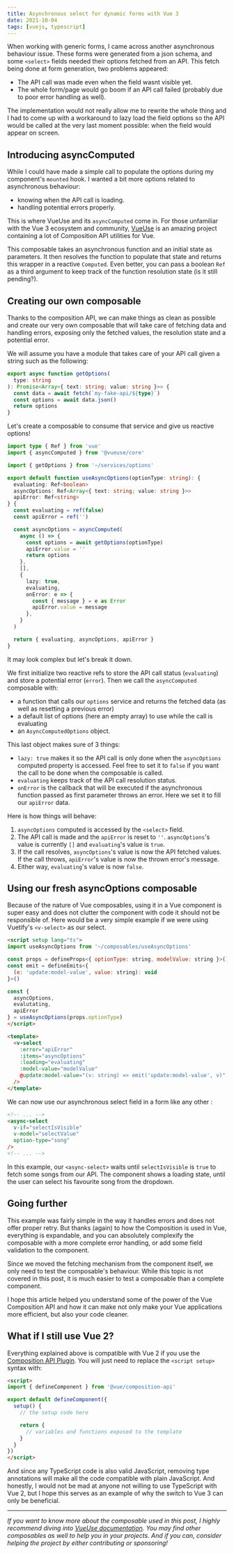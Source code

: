 ```yaml
---
title: Asynchronous select for dynamic forms with Vue 3
date: 2021-10-04
tags: [vuejs, typescript]
---
```


When working with generic forms, I came across another asynchronous behaviour issue. These forms were generated from a json schema, and some `<select>` fields needed their options fetched from an API. This fetch being done at form generation, two problems appeared: 
- The API call was made even when the field wasnt visible yet.
- The whole form/page would go boom if an API call failed (probably due to poor error handling as well).

The implementation would not really allow me to rewrite the whole thing and I had to come up with a workaround to lazy load the field options so the API would be called at the very last moment possible: when the field would appear on screen.

## Introducing asyncComputed

While I could have made a simple call to populate the options during my component's `mounted` hook. I wanted a bit more options related to asynchronous behaviour:
- knowing when the API call is loading.
- handling potential errors properly.

This is where VueUse and its `asyncComputed` come in. For those unfamiliar with the Vue 3 ecosystem and community, [VueUse](https://vueuse.org/) is an amazing project containing a lot of Composition API utilities for Vue.

This composable takes an asynchronous function and an initial state as parameters. It then resolves the function to populate that state and returns this wrapper in a reactive `Computed`. Even better, you can pass a boolean `Ref` as a third argument to keep track of the function resolution state (is it still pending?).

## Creating our own composable

Thanks to the composition API, we can make things as clean as possible and create our very own composable that will take care of fetching data and handling errors, exposing only the fetched values, the resolution state and a potential error.

We will assume you have a module that takes care of your API call given a string such as the following:

```ts title=src/services/options.ts
export async function getOptions(
  type: string
): Promise<Array<{ text: string; value: string }>> {
  const data = await fetch(`my-fake-api/${type}`)
  const options = await data.json()
  return options
}
```

Let's create a composable to consume that service and give us reactive options!

```ts title=src/composables/useAsyncOptions.ts
import type { Ref } from 'vue'
import { asyncComputed } from '@vueuse/core'

import { getOptions } from '~/services/options'

export default function useAsyncOptions(optionType: string): {
  evaluating: Ref<boolean>
  asyncOptions: Ref<Array<{ text: string; value: string }>>
  apiError: Ref<string>
} {
  const evaluating = ref(false)
  const apiError = ref('')

  const asyncOptions = asyncComputed(
    async () => {
      const options = await getOptions(optionType)
      apiError.value = ''
      return options
    },
    [],
    {
      lazy: true,
      evaluating,
      onError: e => {
        const { message } = e as Error
        apiError.value = message
      },
    }
  )

  return { evaluating, asyncOptions, apiError }
}
```

It may look complex but let's break it down.

We first initialize two reactive refs to store the API call status (`evaluating`) and store a potential error (`error`).
Then we call the `asyncComputed` composable with:
- a function that calls our `options` service and returns the fetched data (as well as resetting a previous error)
- a default list of options (here an empty array) to use while the call is evaluating
- an `AsyncComputedOptions` object.

This last object makes sure of 3 things:
- `lazy: true` makes it so the API call is only done when the `asyncOptions` computed property is accessed. Feel free to set it to `false` if you want the call to be done when the composable is called.
- `evaluating` keeps track of the API call resolution status.
- `onError` is the callback that will be executed if the asynchronous function passed as first parameter throws an error. Here we set it to fill our `apiError` data.

Here is how things will behave:
1. `asyncOptions` computed is accessed by the `<select>` field.
2. The API call is made and the `apiError` is reset to `''`. `asyncOptions`'s value is currently `[]` and `evaluating`'s value is `true`.
3. If the call resolves, `asyncOptions`'s value is now the API fetched values. If the call throws, `apiError`'s value is now the thrown error's message.
4. Either way, `evaluating`'s value is now `false`.

## Using our fresh asyncOptions composable

Because of the nature of Vue composables, using it in a Vue component is super easy and does not clutter the component with code it should not be responsible of. Here would be a very simple example if we were using Vuetify's `<v-select>` as our select.

```html title=src/components/AsyncSelect.vue
<script setup lang="ts">
import useAsyncOptions from '~/composables/useAsyncOptions'

const props = defineProps<{ optionType: string, modelValue: string }>()
const emit = defineEmits<{
  (e: 'update:model-value', value: string): void
}>()

const { 
  asyncOptions, 
  evalutating, 
  apiError 
} = useAsyncOptions(props.optionType)
</script>

<template>
  <v-select
    :error="apiError"
    :items="asyncOptions"
    :loading="evaluating"
    :model-value="modelValue"
    @update:model-value="(v: string) => emit('update:model-value', v)"
  />
</template>
```

We can now use our asynchronous select field in a form like any other :

```html
<!-- ... -->
<async-select
  v-if="selectIsVisible"
  v-model="selectValue"
  option-type="song"
/>
<!-- ... -->
```

In this example, our `<async-select>` waits until `selectIsVisible` is `true` to fetch some songs from our API. The component shows a loading state, until the user can select his favourite song from the dropdown. 

## Going further

This example was fairly simple in the way it handles errors and does not offer proper retry. But thanks (again) to how the Composition is used in Vue, everything is expandable, and you can absolutely complexify the composable with a more complete error handling, or add some field validation to the component.

Since we moved the fetching mechanism from the component itself, we only need to test the composable's behaviour. While this topic is not covered in this post, it is much easier to test a composable than a complete component.

I hope this article helped you understand some of the power of the Vue Composition API and how it can make not only make your Vue applications more efficient, but also your code cleaner.

## What if I still use Vue 2?

Everything explained above is compatible with Vue 2 if you use the [Composition API Plugin](https://github.com/vuejs/composition-api). You will just need to replace the `<script setup>` syntax with:

```html
<script>
import { defineComponent } from '@vue/composition-api'

export default defineComponent({
  setup() {
    // the setup code here

    return {
      // variables and functions exposed to the template
    }
  }
})
</script>
```
And since any TypeScript code is also valid JavaScript, removing type annotations will make all the code compatible with plain JavaScript. And honestly, I would not be mad at anyone not willing to use TypeScript with Vue 2, but I hope this serves as an example of why the switch to Vue 3 can only be beneficial.

---

_If you want to know more about the composable used in this post, I highly recommend diving into [VueUse documentation](https://vueuse.org/core/asynccomputed). You may find other composables as well to help you in your projects. And if you can, consider helping the project by either contributing or sponsoring!_
